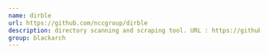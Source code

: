 ```yaml
---
name: dirble
url: https://github.com/nccgroup/dirble
description: directory scanning and scraping tool. URL : https://github.com/nccgroup/dirble Groups : blackarch blackarch-webapp blackarch-scanner
group: blackarch
---
```

